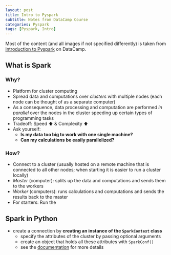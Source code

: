 ```yaml
--- 
layout: post 
title: Intro to Pyspark
subtitle: Notes from DataCamp Course
categories: Pyspark
tags: [Pyspark, Intro]
---
```


Most of the content (and all images if not specified differently) is taken from [Introduction to Pyspark](https://campus.datacamp.com/courses/introduction-to-pyspark) on DataCamp.

## What is Spark

### Why?

- Platform for cluster computing
- Spread data and computations over *clusters* with multiple nodes (each node can be thought of as a separate computer)
- As a consequence, data processing and computation are performed *in parallel* over the nodes in the cluster speeding up certain types of programming tasks
- Tradeoff: Speed ⬆ & Complexity ⬆
- Ask yourself:
    - **Is my data too big to work with one single machine?**
    - **Can my calculations be easily parallelized?**

### How?

- Connect to a cluster (usually hosted on a remote machine that is connected to all other nodes; when starting it is easier to run a cluster locally)
- *Master* (computer): splits up the data and computations and sends them to the workers
- *Worker* (computers): runs calculations and computations and sends the results back to the master
- For starters: Run the 


## Spark in Python

- create a connection by **creating an instance of the `SparkContext` class**
    - specify the attributes of the cluster by passing optional arguments
    - create an object that holds all these attributes with `SparkConf()`
    - see the [documentation](https://spark.apache.org/docs/2.1.0/api/python/pyspark.html) for more details



